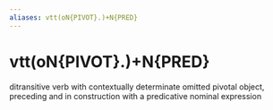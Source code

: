 ```yaml
---
aliases: vtt(oN{PIVOT}.)+N{PRED}
---
```

# vtt(oN{PIVOT}.)+N{PRED}

ditransitive verb with contextually determinate omitted pivotal object, preceding and in construction with a predicative nominal expression
> 